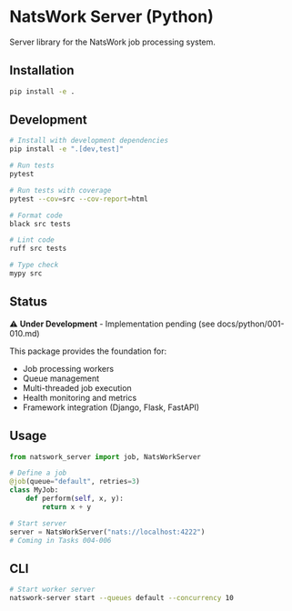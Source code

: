 # NatsWork Server (Python)

Server library for the NatsWork job processing system.

## Installation

```bash
pip install -e .
```

## Development

```bash
# Install with development dependencies
pip install -e ".[dev,test]"

# Run tests
pytest

# Run tests with coverage
pytest --cov=src --cov-report=html

# Format code
black src tests

# Lint code
ruff src tests

# Type check
mypy src
```

## Status

⚠️ **Under Development** - Implementation pending (see docs/python/001-010.md)

This package provides the foundation for:
- Job processing workers
- Queue management
- Multi-threaded job execution
- Health monitoring and metrics
- Framework integration (Django, Flask, FastAPI)

## Usage

```python
from natswork_server import job, NatsWorkServer

# Define a job
@job(queue="default", retries=3)
class MyJob:
    def perform(self, x, y):
        return x + y

# Start server
server = NatsWorkServer("nats://localhost:4222")
# Coming in Tasks 004-006
```

## CLI

```bash
# Start worker server
natswork-server start --queues default --concurrency 10
```